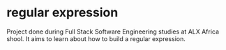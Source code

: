 # regular expression

Project done during Full Stack Software Engineering studies at ALX Africa shool. It aims to learn about how to build a regular expression.
